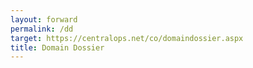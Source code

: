 ```yaml
---
layout: forward
permalink: /dd
target: https://centralops.net/co/domaindossier.aspx
title: Domain Dossier
---
```

